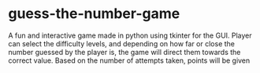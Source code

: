 # guess-the-number-game
A fun and interactive game made in python using tkinter for the GUI. Player can select the difficulty levels, and depending on how far or close the number guessed by the player is, the game will direct them towards the correct value. Based on the number of attempts taken, points will be given

